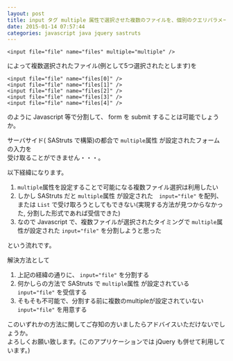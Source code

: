 ```yaml
---
layout: post
title: input タグ multiple 属性で選択させた複数のファイルを、個別のクエリパラメータに分けて送信したい
date: 2015-01-14 07:57:44
categories: javascript java jquery sastruts
---
```

<!-- {% raw %} -->
<pre><code>&lt;input file="file" name="files" multiple="multiple" /&gt;
</code></pre>

<p>によって複数選択されたファイル(例として5つ選択されたとします)を</p>

<pre><code>&lt;input file="file" name="files[0]" /&gt;
&lt;input file="file" name="files[1]" /&gt;
&lt;input file="file" name="files[2]" /&gt;
&lt;input file="file" name="files[3]" /&gt;
&lt;input file="file" name="files[4]" /&gt;
</code></pre>

<p>のように Javascript 等で分割して、 form を submit することは可能でしょうか。</p>

<p>サーバサイド( SAStruts で構築)の都合で  <code>multiple</code>属性 が設定されたフォームの入力を<br>
受け取ることができません・・・。</p>

<p>以下経緯になります。</p>

<ol>
<li><code>multiple</code>属性を設定することで可能になる複数ファイル選択は利用したい</li>
<li>しかし SAStruts だと <code>multiple</code>属性 が設定された　<code>input="file"</code> を配列、または <code>List</code> で受け取ろうとしてもできない(実現する方法が見つからなかった, 分割した形式であれば受信できた)</li>
<li>なので Javascript で、複数ファイルが選択されたタイミングで <code>multiple</code>属性が設定された <code>input="file"</code> を分割しようと思った</li>
</ol>

<p>という流れです。</p>

<p>解決方法として</p>

<ol>
<li>上記の経緯の通りに、 <code>input="file"</code> を分割する</li>
<li>何かしらの方法で SAStruts で <code>multiple</code>属性 が設定されている <code>input="file"</code> を受信する</li>
<li>そもそも不可能で、分割する前に複数のmultipleが設定されていない <code>input="file"</code> を用意する</li>
</ol>

<p>このいずれかの方法に関してご存知の方いましたらアドバイスいただけないでしょうか。<br>
よろしくお願い致します。(このアプリケーションでは jQuery も併せて利用しています。)</p>
<!-- {% endraw %} -->
